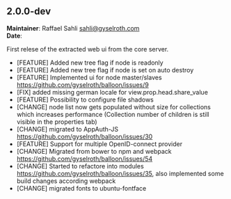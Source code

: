 ## 2.0.0-dev
**Maintainer**: Raffael Sahli <sahli@gyselroth.com>\
**Date**:

First relese of the extracted web ui from the core server.

* [FEATURE] Added new tree flag if node is readonly
* [FEATURE] Added new tree flag if node is set on auto destroy
* [FEATURE] Implemented ui for node master/slaves https://github.com/gyselroth/balloon/issues/9
* [FIX] added missing german locale for view.prop.head.share_value
* [FEATURE] Possibility to configure file shadows
* [CHANGE] node list now gets populated without size for collections which increases performance (Collection number of children is still visible in the properties tab)
* [CHANGE] migrated to AppAuth-JS https://github.com/gyselroth/balloon/issues/30
* [FEATURE] Support for multiple OpenID-connect provider
* [CHANGE] Migrated from bower to npm and webpack https://github.com/gyselroth/balloon/issues/54
* [CHANGE] Started to refactore into modules https://github.com/gyselroth/balloon/issues/35, also implemented some build changes according webpack
* [CHANGE] migrated fonts to ubuntu-fontface
